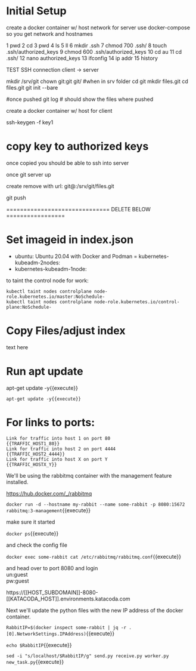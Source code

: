 
# Initial Setup


create a docker container  w/ host network for server
use docker-compose so you get network and hostnames


1  pwd
    2  cd 
    3  pwd
    4  ls
    5  ll
    6  mkdir .ssh
    7  chmod 700 .ssh/
    8  touch .ssh/authorized_keys
    9  chmod 600 .ssh/authorized_keys 
   10  cd au
   11  cd .ssh/
   12  nano authorized_keys 
   13  ifconfig
   14  ip addr
   15  history

TEST SSH connection client -> server

   mkdir /srv/git
   chown git:git git/  #when in srv folder
   cd git
   mkdir files.git
   cd files.git
   git init --bare

   #once pushed
   git log # should show the files where pushed


   create a docker container w/ host for client

   ssh-keygen -f key1
   # copy key to authorized keys

   once copied you should be able to ssh into server

   once git server up

   create remove <name> with url: git@<host>:/srv/git/files.git

   git push <remotename> <branch>




============================== DELETE BELOW  =================

# Set imageid in index.json

- ubuntu: Ubuntu 20.04 with Docker and Podman
= kubernetes-kubeadm-2nodes: 
- kubernetes-kubeadm-1node:

to taint the control node for work:

```
kubectl taint nodes controlplane node-role.kubernetes.io/master:NoSchedule-
kubectl taint nodes controlplane node-role.kubernetes.io/control-plane:NoSchedule-
```


# Copy Files/adjust index

text here

# Run apt update

apt-get update -y{{execute}}

```apt-get update -y{{execute}}```


# For links to ports:

```
Link for traffic into host 1 on port 80
{{TRAFFIC_HOST1_80}}
Link for traffic into host 2 on port 4444
{{TRAFFIC_HOST2_4444}}
Link for traffic into host X on port Y
{{TRAFFIC_HOSTX_Y}}
```


We'll be using the rabbitmq container with the management feature installed.

https://hub.docker.com/_/rabbitmq

`docker run -d --hostname my-rabbit --name some-rabbit -p 8080:15672 rabbitmq:3-management`{{execute}}

make sure it started

`docker ps`{{execute}}

and check the config file

`docker exec some-rabbit cat /etc/rabbitmq/rabbitmq.conf`{{execute}}

and head over to port 8080 and login   
un:guest   
pw:guest  

https://[[HOST_SUBDOMAIN]]-8080-[[KATACODA_HOST]].environments.katacoda.com

Next we'll update the python files with the new IP address of the docker container.

`RabbitIP=$(docker inspect some-rabbit | jq -r .[0].NetworkSettings.IPAddress)`{{execute}}

`echo $RabbitIP`{{execute}}

`sed -i "s/localhost/$RabbitIP/g" send.py receive.py worker.py new_task.py`{{execute}}

